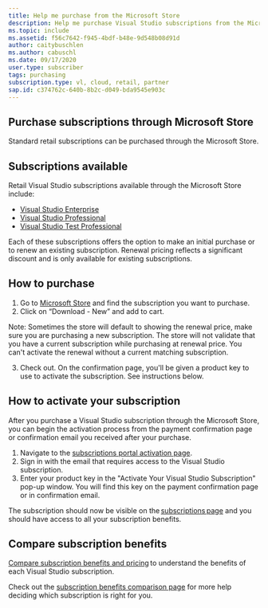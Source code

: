 ```yaml
---
title: Help me purchase from the Microsoft Store
description: Help me purchase Visual Studio subscriptions from the Microsoft Store
ms.topic: include
ms.assetid: f56c7642-f945-4bdf-b48e-9d548b08d91d
author: caitybuschlen
ms.author: cabuschl
ms.date: 09/17/2020
user.type: subscriber
tags: purchasing
subscription.type: vl, cloud, retail, partner
sap.id: c374762c-640b-8b2c-d049-bda9545e903c
---
```


## Purchase subscriptions through Microsoft Store 

Standard retail subscriptions can be purchased through the Microsoft Store.  

## Subscriptions available 

Retail Visual Studio subscriptions available through the Microsoft Store include: 

* [Visual Studio Enterprise](https://www.microsoft.com/p/visual-studio-enterprise-subscription/dg7gmgf0dst4?activetab=pivot%3aoverviewtab)
* [Visual Studio Professional](https://www.microsoft.com/p/visual-studio-professional-subscription/dg7gmgf0dst3?activetab=pivot%3aoverviewtab) 
* [Visual Studio Test Professional](https://www.microsoft.com/p/visual-studio-test-professional-subscription/dg7gmgf0dst6?activetab=pivot%3aoverviewtab)

Each of these subscriptions offers the option to make an initial purchase or to renew an existing subscription. Renewal pricing reflects a significant discount and is only available for existing subscriptions.  

## How to purchase 

1. Go to [Microsoft Store](https://www.microsoft.com/store) and find the subscription you want to purchase.
2. Click on “Download - New” and add to cart. 

Note: Sometimes the store will default to showing the renewal price, make sure you are purchasing a new subscription. The store will not validate that you have a current subscription while purchasing at renewal price. You can't activate the renewal without a current matching subscription.

3. Check out. On the confirmation page, you'll be given a product key to use to activate the subscription. See instructions below. 

## How to activate your subscription 

After you purchase a Visual Studio subscription through the Microsoft Store, you can begin the activation process from the payment confirmation page or confirmation email you received after your purchase. 

1. Navigate to the [subscriptions portal activation page](https://my.visualstudio.com/subscriptions/activate).
1. Sign in with the email that requires access to the Visual Studio subscription. 
1. Enter your product key in the "Activate Your Visual Studio Subscription" pop-up window. You will find this key on the payment confirmation page or in confirmation email. 

The subscription should now be visible on the [subscriptions page](https://my.visualstudio.com/subscriptions) and you should have access to all your subscription benefits. 

## Compare subscription benefits

[Compare subscription benefits and pricing](https://visualstudio.microsoft.com/vs/pricing/) to understand the benefits of each Visual Studio subscription. 

Check out the [subscription benefits comparison page](https://visualstudio.microsoft.com/vs/benefits/) for more help deciding which subscription is right for you.
